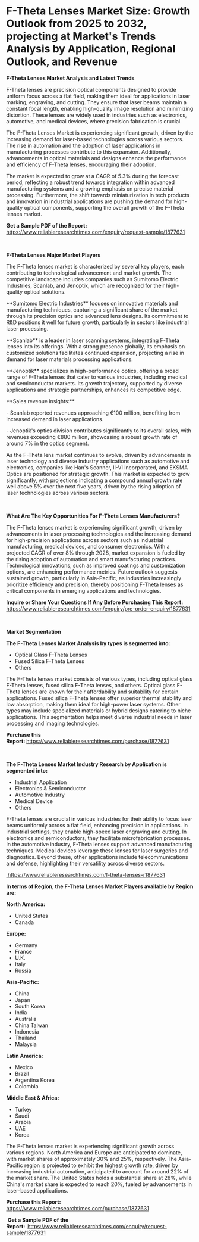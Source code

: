 <p><h1>F-Theta Lenses Market Size: Growth Outlook from 2025 to 2032, projecting at Market's Trends Analysis by Application, Regional Outlook, and Revenue</h1></p><p><strong>F-Theta Lenses Market Analysis and Latest Trends</strong></p>
<p><p>F-Theta lenses are precision optical components designed to provide uniform focus across a flat field, making them ideal for applications in laser marking, engraving, and cutting. They ensure that laser beams maintain a constant focal length, enabling high-quality image resolution and minimizing distortion. These lenses are widely used in industries such as electronics, automotive, and medical devices, where precision fabrication is crucial.</p><p>The F-Theta Lenses Market is experiencing significant growth, driven by the increasing demand for laser-based technologies across various sectors. The rise in automation and the adoption of laser applications in manufacturing processes contribute to this expansion. Additionally, advancements in optical materials and designs enhance the performance and efficiency of F-Theta lenses, encouraging their adoption.</p><p>The market is expected to grow at a CAGR of 5.3% during the forecast period, reflecting a robust trend towards integration within advanced manufacturing systems and a growing emphasis on precise material processing. Furthermore, the shift towards miniaturization in tech products and innovation in industrial applications are pushing the demand for high-quality optical components, supporting the overall growth of the F-Theta lenses market.</p></p>
<p><strong>Get a Sample PDF of the Report:&nbsp;</strong> <a href="https://www.reliableresearchtimes.com/enquiry/request-sample/1877631?utm_campaign=2263&utm_medium=2&utm_source=Github&utm_content=ia&utm_term=12042025&utm_id=f-theta-lenses">https://www.reliableresearchtimes.com/enquiry/request-sample/1877631</a></p>
<p>&nbsp;</p>
<p><strong>F-Theta Lenses Major Market Players</strong></p>
<p><p>The F-Theta lenses market is characterized by several key players, each contributing to technological advancement and market growth. The competitive landscape includes companies such as Sumitomo Electric Industries, Scanlab, and Jenoptik, which are recognized for their high-quality optical solutions.</p><p>**Sumitomo Electric Industries** focuses on innovative materials and manufacturing techniques, capturing a significant share of the market through its precision optics and advanced lens designs. Its commitment to R&D positions it well for future growth, particularly in sectors like industrial laser processing.</p><p>**Scanlab** is a leader in laser scanning systems, integrating F-Theta lenses into its offerings. With a strong presence globally, its emphasis on customized solutions facilitates continued expansion, projecting a rise in demand for laser materials processing applications.</p><p>**Jenoptik** specializes in high-performance optics, offering a broad range of F-Theta lenses that cater to various industries, including medical and semiconductor markets. Its growth trajectory, supported by diverse applications and strategic partnerships, enhances its competitive edge.</p><p>**Sales revenue insights:** </p><p>- Scanlab reported revenues approaching €100 million, benefiting from increased demand in laser applications.</p><p>- Jenoptik's optics division contributes significantly to its overall sales, with revenues exceeding €880 million, showcasing a robust growth rate of around 7% in the optics segment.</p><p>As the F-Theta lens market continues to evolve, driven by advancements in laser technology and diverse industry applications such as automotive and electronics, companies like Han's Scanner, II-VI Incorporated, and EKSMA Optics are positioned for strategic growth. This market is expected to grow significantly, with projections indicating a compound annual growth rate well above 5% over the next five years, driven by the rising adoption of laser technologies across various sectors.</p></p>
<p>&nbsp;</p>
<p><strong>What Are The Key Opportunities For F-Theta Lenses Manufacturers?</strong></p>
<p><p>The F-Theta lenses market is experiencing significant growth, driven by advancements in laser processing technologies and the increasing demand for high-precision applications across sectors such as industrial manufacturing, medical devices, and consumer electronics. With a projected CAGR of over 8% through 2028, market expansion is fueled by the rising adoption of automation and smart manufacturing practices. Technological innovations, such as improved coatings and customization options, are enhancing performance metrics. Future outlook suggests sustained growth, particularly in Asia-Pacific, as industries increasingly prioritize efficiency and precision, thereby positioning F-Theta lenses as critical components in emerging applications and technologies.</p></p>
<p><strong>Inquire or Share Your Questions If Any Before Purchasing This Report:</strong> <a href="https://www.reliableresearchtimes.com/enquiry/pre-order-enquiry/1877631?utm_campaign=2263&utm_medium=2&utm_source=Github&utm_content=ia&utm_term=12042025&utm_id=f-theta-lenses">https://www.reliableresearchtimes.com/enquiry/pre-order-enquiry/1877631</a></p>
<p>&nbsp;</p>
<p><strong>Market Segmentation</strong></p>
<p><strong>The F-Theta Lenses Market Analysis by types is segmented into:</strong></p>
<p><ul><li>Optical Glass F-Theta Lenses</li><li>Fused Silica F-Theta Lenses</li><li>Others</li></ul></p>
<p><p>The F-Theta lenses market consists of various types, including optical glass F-Theta lenses, fused silica F-Theta lenses, and others. Optical glass F-Theta lenses are known for their affordability and suitability for certain applications. Fused silica F-Theta lenses offer superior thermal stability and low absorption, making them ideal for high-power laser systems. Other types may include specialized materials or hybrid designs catering to niche applications. This segmentation helps meet diverse industrial needs in laser processing and imaging technologies.</p></p>
<p><strong>Purchase this Report:&nbsp;</strong><a href="https://www.reliableresearchtimes.com/purchase/1877631?utm_campaign=2263&utm_medium=2&utm_source=Github&utm_content=ia&utm_term=12042025&utm_id=f-theta-lenses">https://www.reliableresearchtimes.com/purchase/1877631</a></p>
<p>&nbsp;</p>
<p><strong>The F-Theta Lenses Market Industry Research by Application is segmented into:</strong></p>
<p><ul><li>Industrial Application</li><li>Electronics & Semiconductor</li><li>Automotive Industry</li><li>Medical Device</li><li>Others</li></ul></p>
<p><p>F-Theta lenses are crucial in various industries for their ability to focus laser beams uniformly across a flat field, enhancing precision in applications. In industrial settings, they enable high-speed laser engraving and cutting. In electronics and semiconductors, they facilitate microfabrication processes. In the automotive industry, F-Theta lenses support advanced manufacturing techniques. Medical devices leverage these lenses for laser surgeries and diagnostics. Beyond these, other applications include telecommunications and defense, highlighting their versatility across diverse sectors.</p></p>
<p><a href="https://www.reliableresearchtimes.com/f-theta-lenses-r1877631?utm_campaign=2263&utm_medium=2&utm_source=Github&utm_content=ia&utm_term=12042025&utm_id=f-theta-lenses">&nbsp;https://www.reliableresearchtimes.com/f-theta-lenses-r1877631</a></p>
<p><strong>In terms of Region, the F-Theta Lenses Market Players available by Region are:</strong></p>
<p>
    <p> <strong> North America: </strong>
        <ul>
            <li>United States</li>
            <li>Canada</li>
        </ul>
        </p> 
    <p> <strong> Europe: </strong>
        <ul>
            <li>Germany</li>
            <li>France</li>
            <li>U.K.</li>
            <li>Italy</li>
            <li>Russia</li>
        </ul>
        </p> 
    <p> <strong> Asia-Pacific: </strong>
        <ul>
            <li>China</li>
            <li>Japan</li>
            <li>South Korea</li>
            <li>India</li>
            <li>Australia</li>
            <li>China Taiwan</li>
            <li>Indonesia</li>
            <li>Thailand</li>
            <li>Malaysia</li>
        </ul>
        </p> 
    <p> <strong> Latin America: </strong>
        <ul>
            <li>Mexico</li>
            <li>Brazil</li>
            <li>Argentina Korea</li>
            <li>Colombia</li>
        </ul>
        </p> 
    <p> <strong> Middle East & Africa: </strong>
        <ul>
            <li>Turkey</li>
            <li>Saudi</li>
            <li>Arabia</li>
            <li>UAE</li>
            <li>Korea</li>
        </ul>
    </p>
    </p>
<p><p>The F-Theta lenses market is experiencing significant growth across various regions. North America and Europe are anticipated to dominate, with market shares of approximately 30% and 25%, respectively. The Asia-Pacific region is projected to exhibit the highest growth rate, driven by increasing industrial automation, anticipated to account for around 22% of the market share. The United States holds a substantial share at 28%, while China's market share is expected to reach 20%, fueled by advancements in laser-based applications.</p></p>
<p><strong>Purchase this Report: </strong><a href="https://www.reliableresearchtimes.com/purchase/1877631?utm_campaign=2263&utm_medium=2&utm_source=Github&utm_content=ia&utm_term=12042025&utm_id=f-theta-lenses">https://www.reliableresearchtimes.com/purchase/1877631</a></p>
<p>&nbsp;<strong>Get a Sample PDF of the Report:&nbsp;&nbsp;</strong><a href="https://www.reliableresearchtimes.com/enquiry/request-sample/1877631?utm_campaign=2263&utm_medium=2&utm_source=Github&utm_content=ia&utm_term=12042025&utm_id=f-theta-lenses">https://www.reliableresearchtimes.com/enquiry/request-sample/1877631</a></p>
<p><strong></strong></p>
<p><p></p><p></p><p></p></p>